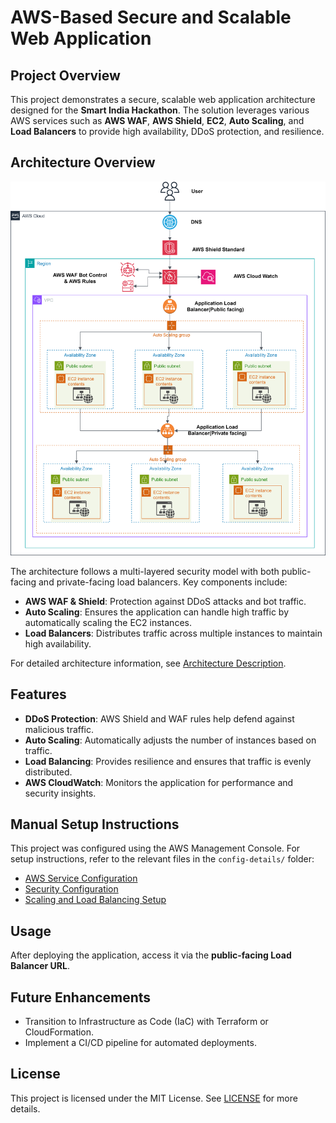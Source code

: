 # AWS-Based Secure and Scalable Web Application

## Project Overview

This project demonstrates a secure, scalable web application architecture designed for the **Smart India Hackathon**. The solution leverages various AWS services such as **AWS WAF**, **AWS Shield**, **EC2**, **Auto Scaling**, and **Load Balancers** to provide high availability, DDoS protection, and resilience.

## Architecture Overview

![Architecture Diagram](architecture/aws-architecture-diagram.png)

The architecture follows a multi-layered security model with both public-facing and private-facing load balancers. Key components include:
- **AWS WAF & Shield**: Protection against DDoS attacks and bot traffic.
- **Auto Scaling**: Ensures the application can handle high traffic by automatically scaling the EC2 instances.
- **Load Balancers**: Distributes traffic across multiple instances to maintain high availability.

For detailed architecture information, see [Architecture Description](architecture/architecture-description.md).

## Features

- **DDoS Protection**: AWS Shield and WAF rules help defend against malicious traffic.
- **Auto Scaling**: Automatically adjusts the number of instances based on traffic.
- **Load Balancing**: Provides resilience and ensures that traffic is evenly distributed.
- **AWS CloudWatch**: Monitors the application for performance and security insights.

## Manual Setup Instructions

This project was configured using the AWS Management Console. For setup instructions, refer to the relevant files in the `config-details/` folder:
- [AWS Service Configuration](config-details/aws-config.md)
- [Security Configuration](config-details/security-settings.md)
- [Scaling and Load Balancing Setup](config-details/scaling-and-load-balancing.md)

## Usage

After deploying the application, access it via the **public-facing Load Balancer URL**. 

## Future Enhancements

- Transition to Infrastructure as Code (IaC) with Terraform or CloudFormation.
- Implement a CI/CD pipeline for automated deployments.

## License

This project is licensed under the MIT License. See [LICENSE](LICENSE) for more details.
